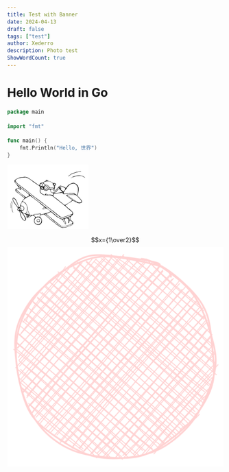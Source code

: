 ```yaml
---
title: Test with Banner
date: 2024-04-13
draft: false
tags: ["test"]
author: Xederro
description: Photo test
ShowWordCount: true
---
```

# Hello World in Go

```go
package main

import "fmt"

func main() {
	fmt.Println("Hello, 世界")
}
```

![](/blog/files/Pasted%20image%2020240412233250.png)

$$x={1\over2}$$
![](/blog/files/Drawing%202024-04-18%2022.43.33.excalidraw.svg)